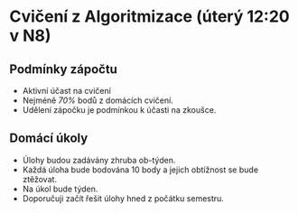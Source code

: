# Cvičení z Algoritmizace (úterý 12:20 v N8)

## Podmínky zápočtu

- Aktivní účast na cvičení
- Nejméně *70%* bodů z domácích cvičení.
- Udělení zápočku je podmínkou k účasti na zkoušce.

## Domácí úkoly

- Úlohy budou zadávány zhruba ob-týden.
- Každá úloha bude bodována 10 body a jejich obtížnost se bude ztěžovat.
- Na úkol bude týden.
- Doporučuji začít řešit úlohy hned z počátku semestru.
